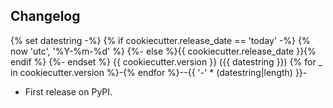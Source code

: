 
## Changelog

{% set datestring -%}
{% if cookiecutter.release_date == 'today' -%}
{% now 'utc', '%Y-%m-%d' %}
{%- else %}{{ cookiecutter.release_date }}{% endif %}
{%- endset %}
{{ cookiecutter.version }} ({{ datestring }})
{% for _ in cookiecutter.version %}-{% endfor %}--{{ '-' * (datestring|length) }}-

* First release on PyPI.
